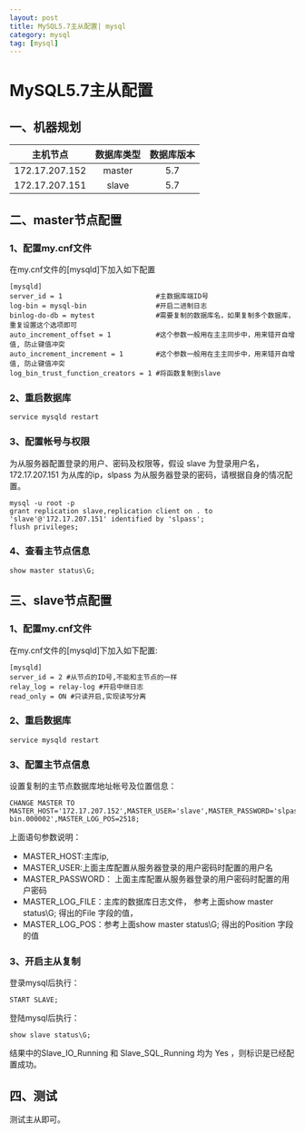 ```yaml
---
layout: post
title: MySQL5.7主从配置| mysql
category: mysql
tag: [mysql]
---
```


# MySQL5.7主从配置

## 一、机器规划

| 主机节点 | 数据库类型 | 数据库版本 |
| :------:| :------: | :------: |
| 172.17.207.152 | master | 5.7 |
| 172.17.207.151 | slave  | 5.7 |

## 二、master节点配置

### 1、配置my.cnf文件

在my.cnf文件的[mysqld]下加入如下配置

```
[mysqld]
server_id = 1                       #主数据库端ID号
log-bin = mysql-bin                 #开启二进制日志
binlog-do-db = mytest               #需要复制的数据库名，如果复制多个数据库，重复设置这个选项即可
auto_increment_offset = 1           #这个参数一般用在主主同步中，用来错开自增值, 防止键值冲突
auto_increment_increment = 1        #这个参数一般用在主主同步中，用来错开自增值, 防止键值冲突
log_bin_trust_function_creators = 1 #将函数复制到slave
```

### 2、重启数据库

```
service mysqld restart
```

### 3、配置帐号与权限

为从服务器配置登录的用户、密码及权限等，假设 slave 为登录用户名， 172.17.207.151 为从库的ip，slpass 为从服务器登录的密码，请根据自身的情况配置。
```
mysql -u root -p
grant replication slave,replication client on . to 'slave'@'172.17.207.151' identified by 'slpass';
flush privileges;
```

### 4、查看主节点信息
```
show master status\G;
```

## 三、slave节点配置

### 1、配置my.cnf文件

在my.cnf文件的[mysqld]下加入如下配置:

```
[mysqld]
server_id = 2 #从节点的ID号,不能和主节点的一样
relay_log = relay-log #开启中继日志
read_only = ON #只读开启,实现读写分离
```

### 2、重启数据库

```
service mysqld restart
```

### 3、配置主节点信息

设置复制的主节点数据库地址帐号及位置信息：

```
CHANGE MASTER TO MASTER_HOST='172.17.207.152',MASTER_USER='slave',MASTER_PASSWORD='slpass',MASTER_LOG_FILE='mysql-bin.000002',MASTER_LOG_POS=2518;
```

上面语句参数说明：

- MASTER_HOST:主库ip,
- MASTER_USER:上面主库配置从服务器登录的用户密码时配置的用户名
- MASTER_PASSWORD： 上面主库配置从服务器登录的用户密码时配置的用户密码
- MASTER_LOG_FILE：主库的数据库日志文件， 参考上面show master status\G; 得出的File 字段的值，
- MASTER_LOG_POS：参考上面show master status\G; 得出的Position 字段的值

### 3、开启主从复制

登录mysql后执行：

```
START SLAVE;
```

登陆mysql后执行：
```
show slave status\G;
```
结果中的Slave_IO_Running 和 Slave_SQL_Running 均为 Yes ，则标识是已经配置成功。

## 四、测试

测试主从即可。
